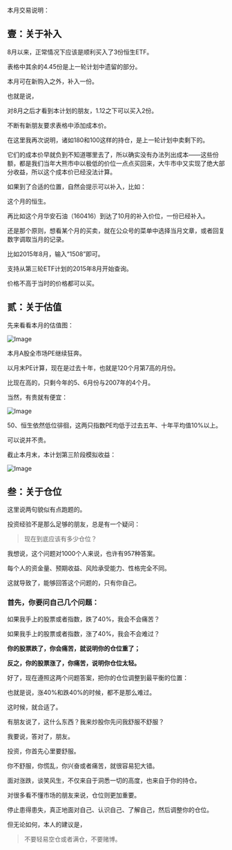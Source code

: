 

本月交易说明：



## **壹：关于补入**



8月以来，正常情况下应该是顺利买入了3份恒生ETF。

表格中其余的4.45份是上一轮计划中遗留的部分。

本月可在新购入之外，补入一份。

也就是说，

对8月之后才看到本计划的朋友，1.12之下可以买入2份。



不断有新朋友要求表格中添加成本价。

在这里我再次说明，诸如180和100这样的持仓，是上一轮计划中卖剩下的。

它们的成本价早就负到不知道哪里去了，所以确实没有办法列出成本——这些份额，都是我们当年大熊市中以极低的价位一点点买回来，大牛市中又实现了绝大部分收益，所以这个成本价已经没法计算。



如果到了合适的位置，自然会提示可以补入，比如：

这个月的恒生。

再比如这个月华安石油（160416）到达了10月的补入价位，一份已经补入。



还是那个原则，想看某个月的买卖，就在公众号的菜单中选择当月文章，或者回复数字调取当月的记录。

比如2015年8月，输入“1508”即可。

支持从第三轮ETF计划的2015年8月开始查询。

价格不高于当时的价格都可以买。



## 贰：关于估值



先来看看本月的估值图：



![Image](http://mmbiz.qpic.cn/mmbiz/SEPick5M9xjOVvvHmVrACe2nHtg1Ur4fr558w4bUMuQIYnSSd2JQjkxv8CGXRibWnySmfO7Kg15KNX4XDrO7Tmkg/640?wx_fmt=png&tp=webp&wxfrom=5&wx_lazy=1&wx_co=1)



本月A股全市场PE继续狂奔。

以月末PE计算，现在是过去十年，也就是120个月第7高的月份。

比现在高的，只剩今年的5、6月份与2007年的4个月。



当然，有贵就有便宜：



![Image](http://mmbiz.qpic.cn/mmbiz/SEPick5M9xjOVvvHmVrACe2nHtg1Ur4fr5QUQepd1kB2H3PZYfIn9v2yKZGYez04LDjtY0UZoK9aGaKXicLaYTew/640?wx_fmt=png&tp=webp&wxfrom=5&wx_lazy=1&wx_co=1)



50、恒生依然低位徘徊，这两只指数PE均低于过去五年、十年平均值10%以上。

可以说并不贵。



截止本月末，本计划第三阶段模拟收益：



![Image](http://mmbiz.qpic.cn/mmbiz/SEPick5M9xjOVvvHmVrACe2nHtg1Ur4frk8Su3LO53D1dG99hgwZUP9npMKiav2BHkC5Df9TquCwVLYhl42M7XYw/640?wx_fmt=png&tp=webp&wxfrom=5&wx_lazy=1&wx_co=1)







## **叁：关于仓位**



这里说两句貌似有点跑题的。

投资经验不是那么足够的朋友，总是有一个疑问：

> 现在到底应该有多少仓位？

我想说，这个问题对1000个人来说，也许有957种答案。



每个人的资金量、预期收益、风险承受能力、性格完全不同。

这就导致了，能够回答这个问题的，只有你自己。



### 首先，你要问自己几个问题：

如果我手上的股票或者指数，跌了40%，我会不会痛苦？

如果我手上的股票或者指数，涨了40%，我会不会难过？



**你的股票跌了，你会痛苦，就说明你的仓位重了；**

**反之，你的股票涨了，你痛苦，说明你仓位太轻。**



好了，现在遵照这两个问题答案，把你的仓位调整到最平衡的位置：

也就是说，涨40%和跌40%的时候，都不是那么难过。

这时候，就合适了。



有朋友说了，这什么东西？我来炒股你先问我舒服不舒服？

我要说，答对了，朋友。

投资，你首先心里要舒服。

你不舒服，你慌乱，你兴奋或者痛苦，就很容易犯大错。



面对涨跌，谈笑风生，不仅来自于洞悉一切的高度，也来自于你的持仓。

对很多看不懂市场的朋友来说，仓位则更加重要。



停止患得患失，真正地面对自己、认识自己、了解自己，然后调整你的仓位。



但无论如何，本人的建议是，

> 不要轻易空仓或者满仓，不要赌博。

